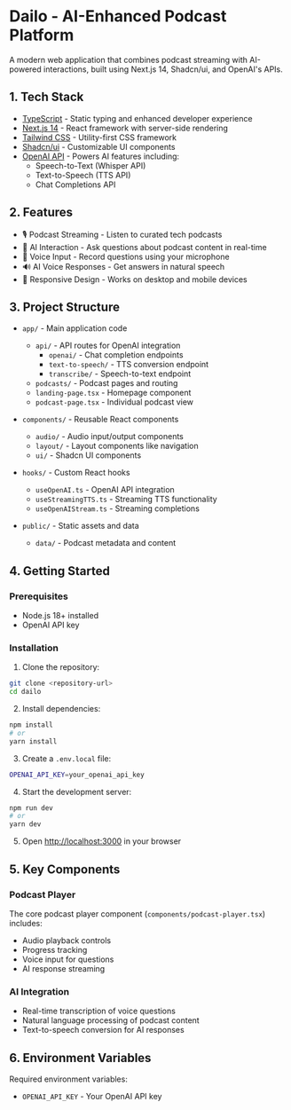 # Dailo - AI-Enhanced Podcast Platform

A modern web application that combines podcast streaming with AI-powered interactions, built using Next.js 14, Shadcn/ui, and OpenAI's APIs.

## 1. Tech Stack

- [TypeScript](https://www.typescriptlang.org/) - Static typing and enhanced developer experience
- [Next.js 14](https://nextjs.org/) - React framework with server-side rendering
- [Tailwind CSS](https://tailwindcss.com/) - Utility-first CSS framework
- [Shadcn/ui](https://ui.shadcn.com/) - Customizable UI components
- [OpenAI API](https://platform.openai.com/docs/api-reference) - Powers AI features including:
  - Speech-to-Text (Whisper API)
  - Text-to-Speech (TTS API)
  - Chat Completions API

## 2. Features

- 🎙️ Podcast Streaming - Listen to curated tech podcasts
- 🤖 AI Interaction - Ask questions about podcast content in real-time
- 🎯 Voice Input - Record questions using your microphone
- 🔊 AI Voice Responses - Get answers in natural speech
- 📱 Responsive Design - Works on desktop and mobile devices

## 3. Project Structure

- `app/` - Main application code
  - `api/` - API routes for OpenAI integration
    - `openai/` - Chat completion endpoints
    - `text-to-speech/` - TTS conversion endpoint
    - `transcribe/` - Speech-to-text endpoint
  - `podcasts/` - Podcast pages and routing
  - `landing-page.tsx` - Homepage component
  - `podcast-page.tsx` - Individual podcast view

- `components/` - Reusable React components
  - `audio/` - Audio input/output components
  - `layout/` - Layout components like navigation
  - `ui/` - Shadcn UI components

- `hooks/` - Custom React hooks
  - `useOpenAI.ts` - OpenAI API integration
  - `useStreamingTTS.ts` - Streaming TTS functionality
  - `useOpenAIStream.ts` - Streaming completions

- `public/` - Static assets and data
  - `data/` - Podcast metadata and content

## 4. Getting Started

### Prerequisites

- Node.js 18+ installed
- OpenAI API key

### Installation

1. Clone the repository:
```bash
git clone <repository-url>
cd dailo
```

2. Install dependencies:
```bash
npm install
# or
yarn install
```

3. Create a `.env.local` file:
```bash
OPENAI_API_KEY=your_openai_api_key
```

4. Start the development server:
```bash
npm run dev
# or
yarn dev
```

5. Open [http://localhost:3000](http://localhost:3000) in your browser

## 5. Key Components

### Podcast Player
The core podcast player component (`components/podcast-player.tsx`) includes:
- Audio playback controls
- Progress tracking
- Voice input for questions
- AI response streaming

### AI Integration
- Real-time transcription of voice questions
- Natural language processing of podcast content
- Text-to-speech conversion for AI responses

## 6. Environment Variables

Required environment variables:
- `OPENAI_API_KEY` - Your OpenAI API key